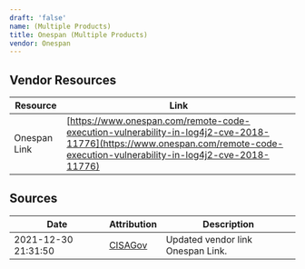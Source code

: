 ```yaml
---
draft: 'false'
name: (Multiple Products)
title: Onespan (Multiple Products)
vendor: Onespan
---
```


## Vendor Resources
| Resource | Link |
| --- | --- |
| Onespan Link | [https://www.onespan.com/remote-code-execution-vulnerability-in-log4j2-cve-2018-11776](https://www.onespan.com/remote-code-execution-vulnerability-in-log4j2-cve-2018-11776) |



## Sources
| Date | Attribution | Description |
| --- | --- | --- |
| 2021-12-30 21:31:50 | [CISAGov](https://raw.githubusercontent.com/cisagov/log4j-affected-db/develop/README.md) | Updated vendor link Onespan Link.  |

